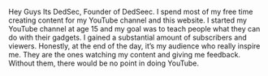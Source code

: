Hey Guys Its DedSec, Founder of DedSeec. I spend most of my free time creating content for my YouTube channel and this website. I started my YouTube channel at age 15 and my goal was to teach people what they can do with their gadgets. I gained a substantial amount of subscribers and viewers. Honestly, at the end of the day, it’s my audience who really inspire me. They are the ones watching my content and giving me feedback. Without them, there would be no point in doing YouTube.
